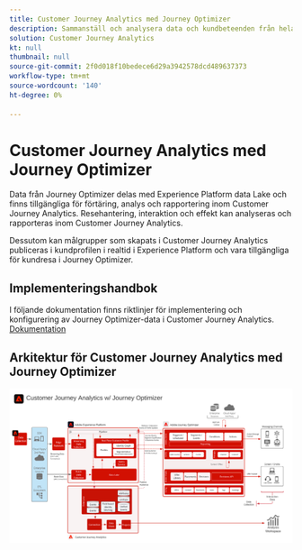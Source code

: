 ```yaml
---
title: Customer Journey Analytics med Journey Optimizer
description: Sammanställ och analysera data och kundbeteenden från hela kundresan i Customer Journey Analytics, inklusive leverans- och interaktionsdata från Journey Optimizer.
solution: Customer Journey Analytics
kt: null
thumbnail: null
source-git-commit: 2f0d018f10bedece6d29a3942578dcd489637373
workflow-type: tm+mt
source-wordcount: '140'
ht-degree: 0%

---
```


# Customer Journey Analytics med Journey Optimizer

Data från Journey Optimizer delas med Experience Platform data Lake och finns tillgängliga för förtäring, analys och rapportering inom Customer Journey Analytics. Resehantering, interaktion och effekt kan analyseras och rapporteras inom Customer Journey Analytics.

Dessutom kan målgrupper som skapats i Customer Journey Analytics publiceras i kundprofilen i realtid i Experience Platform och vara tillgängliga för kundresa i Journey Optimizer.

## Implementeringshandbok

I följande dokumentation finns riktlinjer för implementering och konfigurering av Journey Optimizer-data i Customer Journey Analytics. [Dokumentation](https://experienceleague.adobe.com/docs/journey-optimizer/using/reporting/reports/sharing-overview.html)

## Arkitektur för Customer Journey Analytics med Journey Optimizer

![Arkitektur](assets/CJA_AJO.svg)
